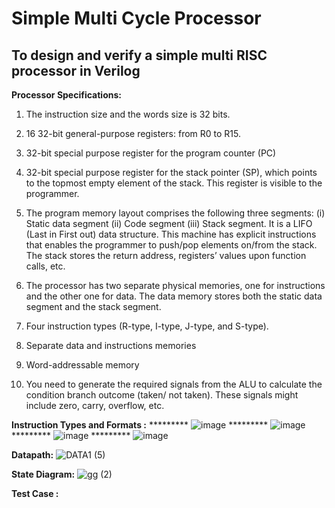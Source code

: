 # Simple Multi Cycle Processor
## To design and verify a simple multi RISC processor in Verilog

**Processor Specifications:**
1. The instruction size and the words size is 32 bits.
2. 16 32-bit general-purpose registers: from R0 to R15.
3. 32-bit special purpose register for the program counter (PC)
4. 32-bit special purpose register for the stack pointer (SP), which points to the topmost empty element of the stack. This register is visible to the programmer.
5. The program memory layout comprises the following three segments:
(i) Static data segment
(ii) Code segment
(iii) Stack segment. It is a LIFO (Last in First out) data structure. This machine has explicit instructions that enables the programmer to push/pop elements on/from the stack. The stack stores the return address, registers’ values upon function calls, etc.

6. The processor has two separate physical memories, one for instructions and the other one for data. The data memory stores both the static data segment and the stack segment.
7. Four instruction types (R-type, I-type, J-type, and S-type).
8. Separate data and instructions memories
9. Word-addressable memory
10. You need to generate the required signals from the ALU to calculate the condition branch outcome (taken/ not taken). These signals might include zero, carry, overflow, etc.

**Instruction Types and Formats :**
                                             *********
![image](https://github.com/Rana-Odeh/ENCS4370-project2/assets/144602671/064aa772-ea86-4209-a17b-2b5cffec535e)
                                             *********
![image](https://github.com/Rana-Odeh/ENCS4370-project2/assets/144602671/454ebf9e-6eb9-4f77-bd51-ba426bcb30c2)
                                             *********
![image](https://github.com/Rana-Odeh/ENCS4370-project2/assets/144602671/a1d3e9a1-b09b-4503-929c-21ee83ab3f2c)
                                             *********
![image](https://github.com/Rana-Odeh/ENCS4370-project2/assets/144602671/10f83bdb-cdbb-49bb-b909-a1c9416a7207)





**Datapath:**
![DATA1 (5)](https://github.com/Rana-Odeh/ENCS4370-project2/assets/144602671/8a16f809-c862-4c41-bb53-536ab78c08a2)

**State Diagram:**
![gg (2)](https://github.com/Rana-Odeh/ENCS4370-project2/assets/144602671/c9cb5c2f-c111-41e1-9391-aa923a4780b0)


**Test Case :**
